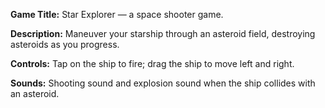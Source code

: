 __Game Title:__ Star Explorer — a space shooter game.

__Description:__ Maneuver your starship through an asteroid field, destroying asteroids as you progress.

__Controls:__	Tap on the ship to fire; drag the ship to move left and right.

__Sounds:__	Shooting sound and explosion sound when the ship collides with an asteroid.
